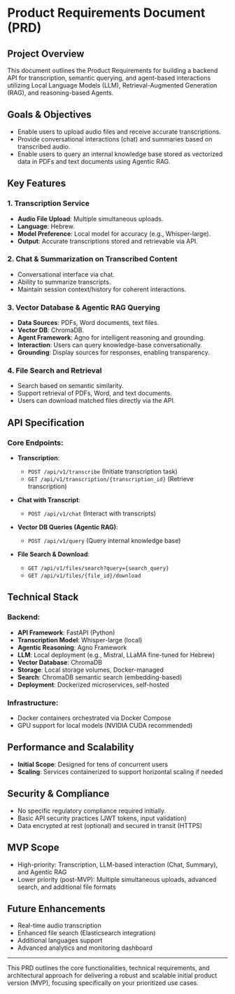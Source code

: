 # Product Requirements Document (PRD)

## Project Overview

This document outlines the Product Requirements for building a backend API for transcription, semantic querying, and agent-based interactions utilizing Local Language Models (LLM), Retrieval-Augmented Generation (RAG), and reasoning-based Agents.

## Goals & Objectives

* Enable users to upload audio files and receive accurate transcriptions.
* Provide conversational interactions (chat) and summaries based on transcribed audio.
* Enable users to query an internal knowledge base stored as vectorized data in PDFs and text documents using Agentic RAG.

## Key Features

### 1. Transcription Service

* **Audio File Upload**: Multiple simultaneous uploads.
* **Language**: Hebrew.
* **Model Preference**: Local model for accuracy (e.g., Whisper-large).
* **Output**: Accurate transcriptions stored and retrievable via API.

### 2. Chat & Summarization on Transcribed Content

* Conversational interface via chat.
* Ability to summarize transcripts.
* Maintain session context/history for coherent interactions.

### 3. Vector Database & Agentic RAG Querying

* **Data Sources**: PDFs, Word documents, text files.
* **Vector DB**: ChromaDB.
* **Agent Framework**: Agno for intelligent reasoning and grounding.
* **Interaction**: Users can query knowledge-base conversationally.
* **Grounding**: Display sources for responses, enabling transparency.

### 4. File Search and Retrieval

* Search based on semantic similarity.
* Support retrieval of PDFs, Word, and text documents.
* Users can download matched files directly via the API.

## API Specification

### Core Endpoints:

* **Transcription**:

  * `POST /api/v1/transcribe` (Initiate transcription task)
  * `GET /api/v1/transcription/{transcription_id}` (Retrieve transcription)

* **Chat with Transcript**:

  * `POST /api/v1/chat` (Interact with transcripts)

* **Vector DB Queries (Agentic RAG)**:

  * `POST /api/v1/query` (Query internal knowledge base)

* **File Search & Download**:

  * `GET /api/v1/files/search?query={search_query}`
  * `GET /api/v1/files/{file_id}/download`

## Technical Stack

### Backend:

* **API Framework**: FastAPI (Python)
* **Transcription Model**: Whisper-large (local)
* **Agentic Reasoning**: Agno Framework
* **LLM**: Local deployment (e.g., Mistral, LLaMA fine-tuned for Hebrew)
* **Vector Database**: ChromaDB
* **Storage**: Local storage volumes, Docker-managed
* **Search**: ChromaDB semantic search (embedding-based)
* **Deployment**: Dockerized microservices, self-hosted

### Infrastructure:

* Docker containers orchestrated via Docker Compose
* GPU support for local models (NVIDIA CUDA recommended)

## Performance and Scalability

* **Initial Scope**: Designed for tens of concurrent users
* **Scaling**: Services containerized to support horizontal scaling if needed

## Security & Compliance

* No specific regulatory compliance required initially.
* Basic API security practices (JWT tokens, input validation)
* Data encrypted at rest (optional) and secured in transit (HTTPS)

## MVP Scope

* High-priority: Transcription, LLM-based interaction (Chat, Summary), and Agentic RAG
* Lower priority (post-MVP): Multiple simultaneous uploads, advanced search, and additional file formats

## Future Enhancements

* Real-time audio transcription
* Enhanced file search (Elasticsearch integration)
* Additional languages support
* Advanced analytics and monitoring dashboard

---

This PRD outlines the core functionalities, technical requirements, and architectural approach for delivering a robust and scalable initial product version (MVP), focusing specifically on your prioritized use cases.

